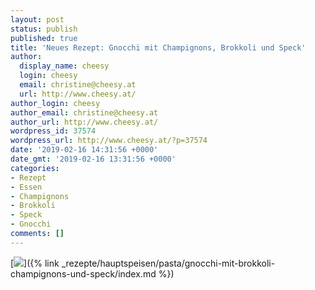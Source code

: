 ```yaml
---
layout: post
status: publish
published: true
title: 'Neues Rezept: Gnocchi mit Champignons, Brokkoli und Speck'
author:
  display_name: cheesy
  login: cheesy
  email: christine@cheesy.at
  url: http://www.cheesy.at/
author_login: cheesy
author_email: christine@cheesy.at
author_url: http://www.cheesy.at/
wordpress_id: 37574
wordpress_url: http://www.cheesy.at/?p=37574
date: '2019-02-16 14:31:56 +0000'
date_gmt: '2019-02-16 13:31:56 +0000'
categories:
- Rezept
- Essen
- Champignons
- Brokkoli
- Speck
- Gnocchi
comments: []
---
```

[![](http://www.cheesy.at/wp-content/uploads/Gnocchi-mit-Pancetta-Champignons-und-Broccoli.jpg)]({% link _rezepte/hauptspeisen/pasta/gnocchi-mit-brokkoli-champignons-und-speck/index.md %})
